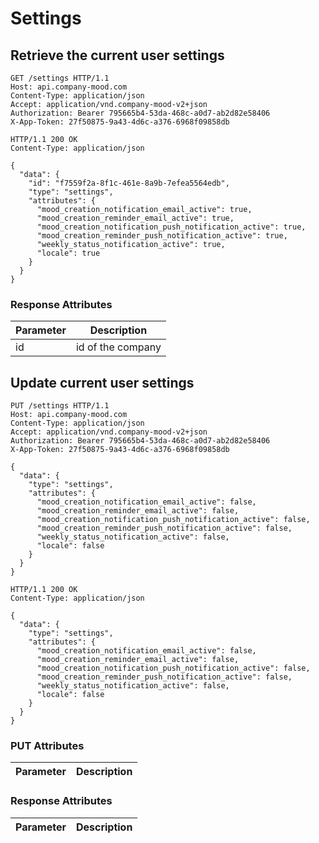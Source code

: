 # Settings

## Retrieve the current user settings


```http
GET /settings HTTP/1.1
Host: api.company-mood.com
Content-Type: application/json
Accept: application/vnd.company-mood-v2+json
Authorization: Bearer 795665b4-53da-468c-a0d7-ab2d82e58406
X-App-Token: 27f50875-9a43-4d6c-a376-6968f09858db
```

```http
HTTP/1.1 200 OK
Content-Type: application/json

{
  "data": {
    "id": "f7559f2a-8f1c-461e-8a9b-7efea5564edb",
    "type": "settings",
    "attributes": {
      "mood_creation_notification_email_active": true,
      "mood_creation_reminder_email_active": true,
      "mood_creation_notification_push_notification_active": true,
      "mood_creation_reminder_push_notification_active": true,
      "weekly_status_notification_active": true,
      "locale": true
    }
  }
}
```

### Response Attributes

Parameter                           | Description
------------------------------------|------------
id                                  | id of the company


## Update current user settings

```http
PUT /settings HTTP/1.1
Host: api.company-mood.com
Content-Type: application/json
Accept: application/vnd.company-mood-v2+json
Authorization: Bearer 795665b4-53da-468c-a0d7-ab2d82e58406
X-App-Token: 27f50875-9a43-4d6c-a376-6968f09858db

{
  "data": {
    "type": "settings",
    "attributes": {
      "mood_creation_notification_email_active": false,
      "mood_creation_reminder_email_active": false,
      "mood_creation_notification_push_notification_active": false,
      "mood_creation_reminder_push_notification_active": false,
      "weekly_status_notification_active": false,
      "locale": false
    }
  }
}
```

```http
HTTP/1.1 200 OK
Content-Type: application/json

{
  "data": {
    "type": "settings",
    "attributes": {
      "mood_creation_notification_email_active": false,
      "mood_creation_reminder_email_active": false,
      "mood_creation_notification_push_notification_active": false,
      "mood_creation_reminder_push_notification_active": false,
      "weekly_status_notification_active": false,
      "locale": false
    }
  }
}
```

### PUT Attributes

Parameter                           | Description
------------------------------------|------------

### Response Attributes

Parameter                           | Description
------------------------------------|------------

